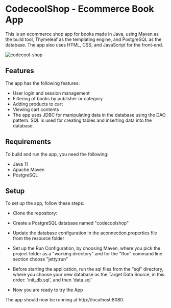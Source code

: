# CodecoolShop - Ecommerce Book App
This is an ecommerce shop app for books made in Java, using Maven as the build tool, Thymeleaf as the templating engine, and PostgreSQL as the database. The app also uses HTML, CSS, and JavaScript for the front-end.

![codecool-shop]("codecool-shop.png")

## Features
The app has the following features:

- User login and session management
- Filtering of books by publisher or category
- Adding products to cart
- Viewing cart contents
- The app uses JDBC for manipulating data in the database using the DAO pattern. SQL is used for creating tables and inserting data into the database.


## Requirements
To build and run the app, you need the following:

- Java 11
- Apache Maven
- PostgreSQL

## Setup
To set up the app, follow these steps:

- Clone the repository:

- Create a PostgreSQL database named "codecoolshop"

- Update the database configuration in the aconnection.properties file from the resource folder

- Set up the Run Configuration, by choosing Maven, where you pick the project folder as a "working directory" and for the "Run" command line section choose "jetty:run"

- Before starting the application, run the sql files from the "sql" directory, where you choose your new database as the Target Data Source, in this order: 'init_db.sql', and then 'data.sql'

- Now you are ready to try the App

The app should now be running at http://localhost:8080.
